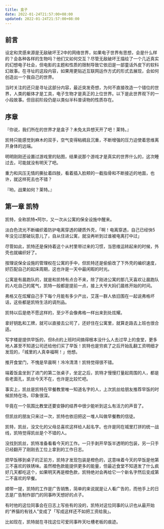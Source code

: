 ```yaml
---
title: 盒子
date: 2022-01-24T21:57:00+08:00
updated: 2022-01-24T21:57:00+08:00
---
```


## 前言

设定和灵感来源是无敌破坏王2中的网络世界，如果电子世界有思想，会是什么样的？会各种各样的生物吗？他们又如何交互？尽管无敌破坏王描绘了一个几近真实的幻想电子社会，但电影的主题和性质的限制导致它依旧是一部童话外皮下的软科幻故事。在寻址的这段内容，如果用更贴近互联网运作方式的形式去展现，会如何创造出一个我自己的世界。<!--more-->

当时关注的还只是寻址这部分内容，最近突发奇想，为何不直接改造一个错位的世界，人类的躯体才是工具，电子生物才是真正的上位世界。以下是此世界观下的一小段故事。但目前阶段仍是以类似半科普读物的性质存在。

## 序章

『你说，我们所在的世界才是盒子？未免太异想天开了吧！莱特。』

凯特只能感觉到麻木的双手，空气变得粘稠且沉重，不断增强的压力迫使着思维离开身体的远端。

明明刚刚还设置过游戏里的贴图，结果说那个游戏才是真实的世界什么的，这次睡过去，可能就没有明天了吧。

重力和风压无情的撕扯着四肢，看着插入脸颊的一截指骨和不断接近的地面，也许，就这样死去也不错？

『哟，战果如何？莱特。』

## 第一章 凯特

凯特，全称凯特•阿尔，又一次从公寓的保全设施中醒来。

淡白色流光不断编织着防护电离穿透的硬质外壳，「啊！电离穿透，自己已经快5年没见过那破玩意儿了，自从住进公寓，就没再听到过谁被电离打中过」

尽管如此，凯特还是保持着这个从村里带过来的习惯，当思维运转起来的时候，外壳也就编织好了。

按理说保全设施的管理权在公寓的手中，但凯特还是偷偷改了下外壳的编织速度，好匹配自己的起床周期，这也许是一天中最闲暇的时光。

公寓是有晨跑队的，就是和凯特有点合不来，除了刚进公寓的那几天喜欢让晨跑队的人吃自己的尾气，凯特一般都是提前一点，接上大爷大妈们晨练开始的时间。

弗格又在炫耀自己手下每个月能有多少产出，艾莲一群人依旧围在一起说弗格坏话，这些都是凯特生活的调剂品。

凯特以后是绝不愿这样的，至少不会像弗格一样出来到处炫耀。

拿好钥匙和工牌，就可以直接去公司了，还好住在公寓里，就算走路去上班也很合适。

写字楼是提供早饭的，但8点的上班时间搞得根本没什么人去过早上的食堂，更多地人甚至不知道公司还给他们买了早饭！凯特也是穷疯了之后开始乱翻工资明细才发现的，「城里的人真幸福啊！」他想。

推开食堂门，不愧是早晨啊！冷冷清清！凯特觉得很不错。

端着饭盒坐到了进门的第二张桌子，坐定之后，凯特才慢慢打量起周围的人，都是些老面孔，凯丝今天不在，也许是比较忙吧。

事实上，凯丝是凯特在早餐教里唯一知道名字的人，上次凯丝给朋友推荐早饭的时候凯特在场，印象很深。

毕竟在一个氛围比教堂还要安静的结界中很少能听到这么有活力的声音了。

但凯丝的朋友只来过一次，凯特也依旧把这一堆人叫做早餐教的信徒。

凯特，凯丝，没文化的父母总喜欢这样给人起名字。也许是同在城里打拼的统一战线，凯特觉得凯丝是个不错的人。

没找到凯丝，凯特准备看看今天的工作。一只手剥开早饭半透明的包装，另一只手已经翻开了刚刚去工位上拿到的工作日志。

把早饭移到桌子的正前方，凯特才发现包装是橙色的，这意味着今天的早饭是他第三不喜欢的铁锈味。虽然橙色款能提供更多的能量，但最近食堂不知道发了什么疯好几天都吃这个，如果明天再是橙色款，凯特绝对会再给它一个新名字然后变成第二不喜欢的早餐。

顺带一提，凯特的工作是广告销售，简单的来说就是让人看广告的，而他手上的日志是广告制作部门的同事昨天想好的点子。

有时他的这位同事会在日志上写些有的没的，凯特对这位同事的认识也从最开始的“养猫的有钱人”变成了「写成这样还不如把工资给我」。

比如现在，凯特就在寻找这位可爱同事昨天吐槽老板的痕迹。